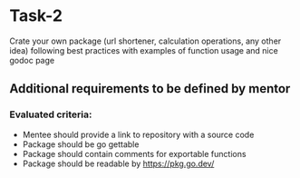 # Task-2

Crate your own package (url shortener, calculation operations, any other idea)
following best practices with examples of function usage
and nice godoc page
## Additional requirements to be defined by mentor
### Evaluated criteria:

- Mentee should provide a link to repository with a source code
- Package should be go gettable
- Package should contain comments for exportable functions
- Package should be readable by https://pkg.go.dev/